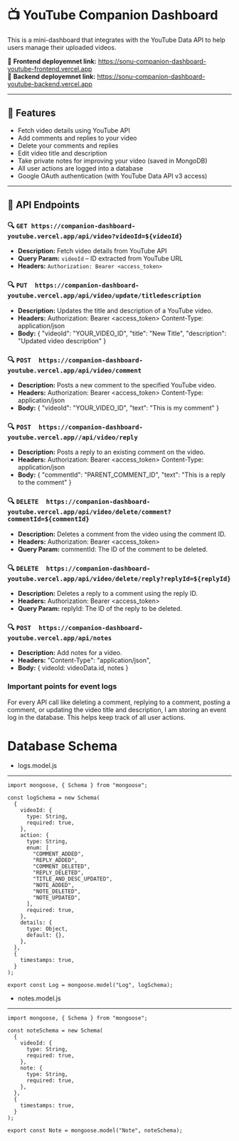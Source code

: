 # 📺 YouTube Companion Dashboard 
This is a mini-dashboard that integrates with the YouTube Data API to help users manage their uploaded videos.

🔗 **Frontend deployemnet link:** https://sonu-companion-dashboard-youtube-frontend.vercel.app  
🔗 **Backend deployemnet link:** https://sonu-companion-dashboard-youtube-backend.vercel.app

---

## 🚀 Features

- Fetch video details using YouTube API
- Add comments and replies to your video
- Delete your comments and replies
- Edit video title and description
- Take private notes for improving your video (saved in MongoDB)
- All user actions are logged into a database
- Google OAuth authentication (with YouTube Data API v3 access)

---

## 🧩 API Endpoints

### 🔍 `GET https://companion-dashboard-youtube.vercel.app/api/video?videoId=${videoId}`
- **Description:** Fetch video details from YouTube API
- **Query Param:** `videoId` – ID extracted from YouTube URL
- **Headers:** `Authorization: Bearer <access_token>`

### 🔍 `PUT  https://companion-dashboard-youtube.vercel.app/api/video/update/titledescription`
- **Description:** Updates the title and description of a YouTube video.
- **Headers:** Authorization: Bearer <access_token>
              Content-Type: application/json
- **Body:** {
              "videoId": "YOUR_VIDEO_ID",
               "title": "New Title",
               "description": "Updated video description"
            }

### 🔍 `POST  https://companion-dashboard-youtube.vercel.app/api/video/comment`
- **Description:** Posts a new comment to the specified YouTube video.
- **Headers:** Authorization: Bearer <access_token>
               Content-Type: application/json
- **Body:** {
              "videoId": "YOUR_VIDEO_ID",
               "text": "This is my comment"
            }

### 🔍 `POST  https://companion-dashboard-youtube.vercel.app//api/video/reply`
- **Description:** Posts a reply to an existing comment on the video.
- **Headers:** Authorization: Bearer <access_token>
Content-Type: application/json
- **Body:** {
  "commentId": "PARENT_COMMENT_ID",
  "text": "This is a reply to the comment"
}

### 🔍 `DELETE  https://companion-dashboard-youtube.vercel.app/api/video/delete/comment?commentId=${commentId}`
- **Description:** Deletes a comment from the video using the comment ID.
- **Headers:** Authorization: Bearer <access_token>
- **Query Param:** commentId: The ID of the comment to be deleted.

### 🔍 `DELETE  https://companion-dashboard-youtube.vercel.app/api/video/delete/reply?replyId=${replyId}`
- **Description:** Deletes a reply to a comment using the reply ID.
- **Headers:** Authorization: Bearer <access_token>
- **Query Param:** replyId: The ID of the reply to be deleted.

### 🔍 `POST  https://companion-dashboard-youtube.vercel.app/api/notes`
- **Description:** Add notes for a video.
- **Headers:** "Content-Type": "application/json",
- **Body:** { videoId: videoData.id, notes }

### Important points for event logs
For every API call like deleting a comment, replying to a comment, posting a comment, or updating the video title and description, I am storing an event log in the database. This helps keep track of all user actions.


# Database Schema 

* logs.model.js
---------------
```
import mongoose, { Schema } from "mongoose";

const logSchema = new Schema(
  {
    videoId: {
      type: String,
      required: true,
    },
    action: {
      type: String,
      enum: [
        "COMMENT_ADDED",
        "REPLY_ADDED",
        "COMMENT_DELETED",
        "REPLY_DELETED",
        "TITLE_AND_DESC_UPDATED",
        "NOTE_ADDED",
        "NOTE_DELETED",
        "NOTE_UPDATED",
      ],
      required: true,
    },
    details: {
      type: Object, 
      default: {},
    },
  },
  {
    timestamps: true,
  }
);

export const Log = mongoose.model("Log", logSchema);
```

* notes.model.js
----------------
```
import mongoose, { Schema } from "mongoose";

const noteSchema = new Schema(
  {
    videoId: {
      type: String,
      required: true,
    },
    note: {
      type: String,
      required: true,
    },
  },
  {
    timestamps: true,
  }
);

export const Note = mongoose.model("Note", noteSchema);
```